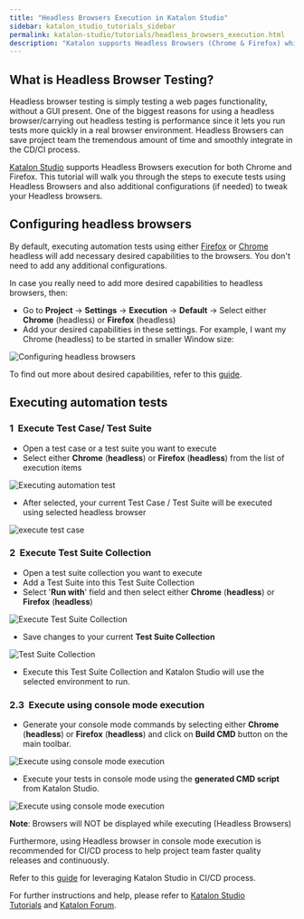 ```yaml
---
title: "Headless Browsers Execution in Katalon Studio"
sidebar: katalon_studio_tutorials_sidebar
permalink: katalon-studio/tutorials/headless_browsers_execution.html
description: "Katalon supports Headless Browsers (Chrome & Firefox) which can save project team tremendous amount of time and smoothly integrate in the CD/CI process."
---
```

What is Headless Browser Testing?
---------------------------------

Headless browser testing is simply testing a web pages functionality, without a GUI present. One of the biggest reasons for using a headless browser/carrying out headless testing is performance since it lets you run tests more quickly in a real browser environment. Headless Browsers can save project team the tremendous amount of time and smoothly integrate in the CD/CI process.

[Katalon Studio](https://www.katalon.com) supports Headless Browsers execution for both Chrome and Firefox. This tutorial will walk you through the steps to execute tests using Headless Browsers and also additional configurations (if needed) to tweak your Headless browsers.

Configuring headless browsers
-----------------------------

By default, executing automation tests using either [Firefox](https://developer.mozilla.org/en-US/Firefox/Headless_mode) or [Chrome](https://developers.google.com/web/updates/2017/04/headless-chrome) headless will add necessary desired capabilities to the browsers. You don't need to add any additional configurations.

In case you really need to add more desired capabilities to headless browsers, then:

*   Go to **Project** -\> **Settings** -\> **Execution** -\> **Default** -\> Select either **Chrome** (headless) or **Firefox** (headless)
*   Add your desired capabilities in these settings. For example, I want my Chrome (headless) to be started in smaller Window size:

![Configuring headless browsers](../../images/katalon-studio/tutorials/headless_browsers_execution/Configuring-headless-browsers.png)

To find out more about desired capabilities, refer to this [guide](https://github.com/SeleniumHQ/selenium/wiki/DesiredCapabilities).

Executing automation tests
--------------------------

### 1  Execute Test Case/ Test Suite

*   Open a test case or a test suite you want to execute
*   Select either **Chrome** (**headless**) or **Firefox** (**headless**) from the list of execution items

![Executing automation test](../../images/katalon-studio/tutorials/headless_browsers_execution/Executing-automation-test.png)

*   After selected, your current Test Case / Test Suite will be executed using selected headless browser

![execute test case](../../images/katalon-studio/tutorials/headless_browsers_execution/execute-test-case.png)

### 2  Execute Test Suite Collection

*   Open a test suite collection you want to execute
*   Add a Test Suite into this Test Suite Collection
*   Select '**Run with**' field and then select either **Chrome** (**headless**) or **Firefox** (**headless**)

![Execute Test Suite Collection](../../images/katalon-studio/tutorials/headless_browsers_execution/Execute-Test-Suite-Collection.png)

*   Save changes to your current **Test Suite Collection**

![Test Suite Collection](../../images/katalon-studio/tutorials/headless_browsers_execution/Test-Suite-Collection.png)

*   Execute this Test Suite Collection and Katalon Studio will use the selected environment to run.

### 2.3  Execute using console mode execution

*   Generate your console mode commands by selecting either **Chrome** (**headless**) or **Firefox** (**headless**) and click on **Build CMD** button on the main toolbar.

![Execute using console mode execution](../../images/katalon-studio/tutorials/headless_browsers_execution/Execute-using-console-mode-execution.png)

*   Execute your tests in console mode using the **generated CMD script** from Katalon Studio.

![Execute using console mode execution](../../images/katalon-studio/tutorials/headless_browsers_execution/Execute-using-console-mode-execution-2.png)

**Note**: Browsers will NOT be displayed while executing (Headless Browsers)

Furthermore, using Headless browser in console mode execution is recommended for CI/CD process to help project team faster quality releases and continuously.

Refer to this [guide](/pages/viewpage.action?pageId=786527) for leveraging Katalon Studio in CI/CD process.

For further instructions and help, please refer to [Katalon Studio Tutorials](/tutorials/) and [Katalon Forum](https://forum.katalon.com/).